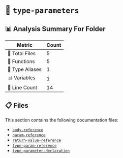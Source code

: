 # 📁 `type-parameters`

## 📊 Analysis Summary For Folder

| Metric | Count |
|--------|-------|
| 📁 Total Files | 5 |
| 🔧 Functions | 5 |
| 📑 Type Aliases | 1 |
| 📊 Variables | 1 |
| 🔢 Line Count | 14 |


## 📋 Files

This section contains the following documentation files:

- [`body-reference`](./body-reference.md)
- [`param-reference`](./param-reference.md)
- [`return-value-reference`](./return-value-reference.md)
- [`type-param-reference`](./type-param-reference.md)
- [`type-parameter-declaration`](./type-parameter-declaration.md)